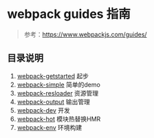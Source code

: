 # webpack guides 指南
> 参考：https://www.webpackjs.com/guides/

## 目录说明
1. [webpack-getstarted](./webpack-getstarted/README.md) 起步 
2. [webpack-simple](./webpack-simple/README.md) 简单的demo
3. [webpack-resloader](./webpack-resloader/README.md) 资源管理
4. [webpack-output](./webpack-output/README.md) 输出管理
5. [webpack-dev](./webpack-dev/README.md) 开发
6. [webpack-hot](./webpack-hot/README.md) 模块热替换HMR
7. [webpack-env](./webpack-env/README.md) 环境构建